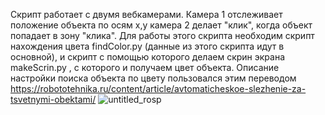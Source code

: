 Скрипт работает с двумя вебкамерами. Камера 1 отслеживает положение объекта по осям x,y камера 2 делает "клик", когда объект попадает в зону "клика".
Для работы этого скрипта необходим скрипт нахождения цвета findColor.py (данные из этого скрипта идут в основной), и скрипт с помощью которого делаем скрин экрана makeScrin.py , с которого и получаем цвет объекта. 
Описание настройки поиска объекта по цвету пользовался этим переводом https://robototehnika.ru/content/article/avtomaticheskoe-slezhenie-za-tsvetnymi-obektami/
![untitled_rosp](https://user-images.githubusercontent.com/71832472/212013637-40ffee27-308b-446f-9c7d-c7be04475bb0.png)

